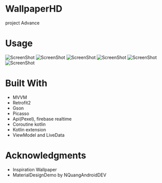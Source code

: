 # WallpaperHD
project Advance


# Usage
![ScreenShot](device-2021-12-27-165935.png)
![ScreenShot](device-2021-12-27-104444.png)
![ScreenShot](device-2021-12-27-104527.png)
![ScreenShot](device-2021-12-27-104623.png)
![ScreenShot](device-2021-12-27-104723.png)
![ScreenShot](device-2021-12-27-104808.png)



# Built With
 - MVVM
 - Retrofit2
 - Gson
 - Picasso
 - Api(Pexel), firebase realtime
 - Coroutine kotlin
 - Kotlin extension
 - ViewModel and LiveData
 
# Acknowledgments
  - Inspiration Wallpaper
  - MaterialDesignDemo by NQuangAndroidDEV
